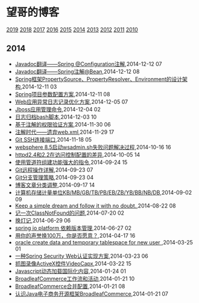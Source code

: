 # 望哥的博客
 [2019](/2019/)
 [2018](/2018/)
 [2017](/2017/)
 [2016](/2016/)
 [2015](/2015/)
 [2014](/2014/)
 [2013](/2013/)
 [2012](/2012/)
 [2011](/2011/)
 [2010](/2010/)

## 2014
* [Javadoc翻译——Spring @Configuration注解](/2014/2014-12-12-javadoc-spring-configuration),2014-12-12 07
* [Javadoc翻译——Spring注解@Bean](/2014/2014-12-12-javadoc-spring-bean),2014-12-12 08
* [Spring框架PropertySource、PropertyResolver、Environment的设计架构](/2014/2014-12-11-spring-propertysource-propertyresolver-environment),2014-12-11 03
* [Spring项目参数配置方案](/2014/2014-12-11-spring-configuration),2014-12-11 08
* [Web应用异常日志记录优化方案](/2014/2014-12-05-web-error-log-method),2014-12-05 07
* [Jboss应用管理命令](/2014/2014-12-04-jboss-commands),2014-12-04 02
* [日志归档bash脚本](/2014/2014-12-03-shell-for-log-achive),2014-12-03 10
* [基于注解的权限验证方案](/2014/2014-11-30-annotation-auth),2014-11-30 06
* [注解时代——遗弃web.xml](/2014/2014-11-29-deprecate-web-xml),2014-11-29 17
* [Git SSH连接端口](/2014/2014-11-18-git-ssh-port),2014-11-18 05
* [websphere 8.5启动wsadmin.sh失败问题解决过程](/2014/2014-10-16-websphere-8-5-wsadmin-sh-problem),2014-10-16 16
* [httpd2.4和2.2在访问控制配置的差异](/2014/2014-10-05-diff-of-http24-and-22),2014-10-05 14
* [使用管道符组建功能强大的指令](/2014/2014-09-24-using-pipe-operator-to-impl-powful-commands),2014-09-24 15
* [Git远程操作详解](/2014/2014-09-23-git-remote-commands),2014-09-23 07
* [Git分支管理策略](/2014/2014-09-23-git-branch-mangement),2014-09-23 04
* [博客文章分类调整](/2014/2014-09-17-adjust-blog-category),2014-09-17 14
* [计算机存储计量单位KB/MB/GB/TB/PB/EB/ZB/YB/BB/NB/DB](/2014/2014-09-02-computer-unit-kbmbgbtbpbebzbybbbnbdb),2014-09-02 09
* [Keep a simple dream and follow it with no doubt.](/2014/2014-08-22-keep-a-simple-dream-and-follow-it-with-no-doubt),2014-08-22 08
* [记一次ClassNotFound的问题](/2014/2014-07-20-classnotfound-problem),2014-07-20 02
* [换灯记](/2014/2014-06-29-replace-light),2014-06-29 06
* [spring io platform 依赖版本管理](/2014/2014-06-27-spring-io-platform-dependencies),2014-06-27 02
* [用你的声誉换100万，你是否愿意？](/2014/2014-04-17-100million-or-reputation),2014-04-17 16
* [oracle create data and temporary tablespace for new user ](/2014/2014-03-25-oracle-create-data-and-temporary-tablespace-for-new-user),2014-03-25 01
* [一种Spring Security Web认证实现方案](/2014/2014-03-23-spring-security-web-auth-plan),2014-03-23 06
* [抓图录像ActiveX控件VideoCapx](/2014/2014-03-22-activex-videocapx-video-capture),2014-03-22 15
* [Javascript动态加载国际化内容](/2014/2014-01-24-javascript-dynamic-load-i18n),2014-01-24 01
* [BroadleafCommerce工作流和活动](/2014/2014-01-21-broadleafcommerce-workflow-and-activity),2014-01-21 10
* [BroadleafCommerce合并配置](/2014/2014-01-21-broadleafcommerce-merge-config),2014-01-21 08
* [认识Java电子商务开源框架BroadleafCommerce](/2014/2014-01-21-about-broadleafcommerce),2014-01-21 07
